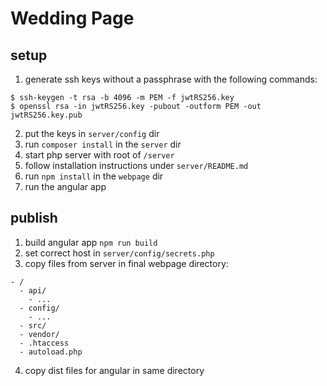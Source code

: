 # Wedding Page

## setup
1. generate ssh keys without a passphrase with the following commands:
```
$ ssh-keygen -t rsa -b 4096 -m PEM -f jwtRS256.key
$ openssl rsa -in jwtRS256.key -pubout -outform PEM -out jwtRS256.key.pub
```
2. put the keys in `server/config` dir
3. run `composer install` in the `server` dir
3. start php server with root of `/server`
4. follow installation instructions under `server/README.md`
6. run `npm install` in the `webpage` dir
5. run the angular app


## publish
1. build angular app `npm run build`
2. set correct host in `server/config/secrets.php`
3. copy files from server in final webpage directory:
```
- /
  - api/
    - ...
  - config/
    - ...
  - src/
  - vendor/
  - .htaccess
  - autoload.php
```
4. copy dist files for angular in same directory